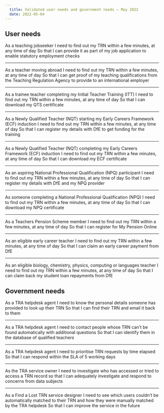 ```yaml
---
  title: Validated user needs and government needs – May 2022
  date: 2022-05-04
---
```

## User needs

As a teaching jobseeker
I need to find out my TRN within a few minutes, at any time of day
So that I can provide it as part of my job application to enable statutory employment checks

---

As a teacher moving abroad
I need to find out my TRN within a few minutes, at any time of day
So that I can get proof of my teaching qualifications from the Teaching Regulation Agency to provide to an international employer

---

As a trainee teacher completing my Initial Teacher Training (ITT)
I need to find out my TRN within a few minutes, at any time of day
So that I can download my QTS certificate

---

As a Newly Qualified Teacher (NQT) starting my Early Careers Framework (ECF) induction
I need to find out my TRN within a few minutes, at any time of day
So that I can register my details with DfE to get funding for the training

---

As a Newly Qualified Teacher (NQT) completing my Early Careers Framework (ECF) induction
I need to find out my TRN within a few minutes, at any time of day
So that I can download my ECF certificate

---

As an aspiring National Professional Qualification (NPQ) participant
I need to find out my TRN within a few minutes, at any time of day
So that I can register my details with DfE and my NPQ provider

---

As someone completing a National Professional Qualification (NPQ)
I need to find out my TRN within a few minutes, at any time of day
So that I can download my NPQ certificate

---

As a Teachers Pension Scheme member
I need to find out my TRN within a few minutes, at any time of day
So that I can register for My Pension Online

---

As an eligible early career teacher
I need to find out my TRN within a few minutes, at any time of day
So that I can claim an early career payment from DfE

---

As an eligible biology, chemistry, physics, computing or languages teacher
I need to find out my TRN within a few minutes, at any time of day
So that I can claim back my student loan repayments from DfE

## Government needs

As a TRA helpdesk agent
I need to know the personal details someone has provided to look up their TRN
So that I can find their TRN and email it back to them

---

As a TRA helpdesk agent
I need to contact people whose TRN can’t be found automatically with additional questions
So that I can identify them in the database of qualified teachers

---

As a TRA helpdesk agent
I need to prioritise TRN requests by time elapsed
So that I can respond within the SLA of 5 working days

---

As the TRA service owner
I need to investigate who has accessed or tried to access a TRN record
so that I can adequately investigate and respond to concerns from data subjects

---

As a Find a Lost TRN service designer
I need to see which users couldn’t be automatically matched to their TRN and how they were manually matched by the TRA helpdesk
So that I can improve the service in the future
